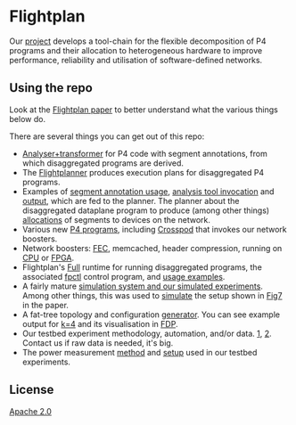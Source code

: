 # Flightplan
Our [project](https://flightplan.cis.upenn.edu/) develops a tool-chain for the flexible decomposition of P4 programs and their allocation to heterogeneous hardware to improve performance, reliability and utilisation of software-defined networks.

## Using the repo
Look at the [Flightplan paper](https://flightplan.cis.upenn.edu/flightplan.pdf)
to better understand what the various things below do.

There are several things you can get out of this repo:
- [Analyser+transformer](flightplan) for P4 code with segment annotations, from which disaggregated programs are derived.
- The [Flightplanner](flightplanner) produces execution plans for disaggregated P4 programs.
- Examples of [segment annotation usage](https://github.com/eniac/Flightplan/blob/master/Wharf/Sources/ALV.p4#L92), [analysis tool invocation](https://github.com/eniac/Flightplan/blob/master/flightplan/analyser_scripts/run_everything.sh#L5) and [output](https://github.com/eniac/Flightplan/blob/master/flightplan/analyser_scripts/flightplan_output/program3.json), which are fed to the planner. The planner about the disaggregated dataplane program to produce (among other things) [allocations](https://github.com/eniac/Flightplan/blob/master/flightplanner/results/greedy/program20/program20_tofino.stdout#L12) of segments to devices on the network.
- Various new [P4 programs](Wharf/Sources/), including [Crosspod](https://github.com/eniac/Flightplan/blob/master/Wharf/splits/ALV_Complete/ALV_Complete.p4#L117) that invokes our network boosters.
- Network boosters: [FEC](https://flightplan.cis.upenn.edu/netcompute2018.pdf), memcached, header compression, running on [CPU](cpuBoosters) or [FPGA](FPGA).
- Flightplan's [Full](Wharf/Sources/FPRuntime.p4) runtime for running disaggregated programs, the associated [fpctl](https://github.com/eniac/Flightplan/blob/master/Wharf/fpctl.py) control program, and [usage examples](https://github.com/eniac/Flightplan/blob/master/Wharf/splits/ALV_split1/step2.sh).
- A fairly mature [simulation system and our simulated experiments](Wharf). Among other things, this was used to [simulate](splits2/ALV_Complete_All/) the setup shown in [Fig7](https://flightplan.cis.upenn.edu/flightplan.pdf#figure.caption.13) in the paper.
- A fat-tree topology and configuration [generator](Wharf/generate_alv_network.py). You can see example output for [k=4](Wharf/bmv2/topologies/alv_k\=4.yml) and its visualisation in [FDP](https://drive.google.com/file/d/149YrRqJxQ6aNmO6FqlRTm5p4N_QvQ-U6/view?usp=sharing).
- Our testbed experiment methodology, automation, and/or data.
[1](testing/README.md), [2](testing_docs).
Contact us if raw data is needed, it's big.
- The power measurement [method](power_measurements/README.md) and [setup](power_measurements/wemo_instructions.md) used in our testbed experiments.

## License
[Apache 2.0](LICENSE)
